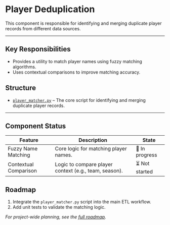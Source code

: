 # Player Deduplication

This component is responsible for identifying and merging duplicate player records from different data sources.

---

## Key Responsibilities

*   Provides a utility to match player names using fuzzy matching algorithms.
*   Uses contextual comparisons to improve matching accuracy.

## Structure

*   [`player_matcher.py`](player_matcher.py) – The core script for identifying and merging duplicate player records.

---

## Component Status

| Feature                 | Description                               | State |
|-------------------------|-------------------------------------------|-------|
| Fuzzy Name Matching     | Core logic for matching player names.     | 🚧 In progress |
| Contextual Comparison   | Logic to compare player context (e.g., team, season). | ⏳ Not started |

## Roadmap

1.  Integrate the `player_matcher.py` script into the main ETL workflow.
2.  Add unit tests to validate the matching logic.

*For project-wide planning, see the [full roadmap](../../../context/PLAN.md).*